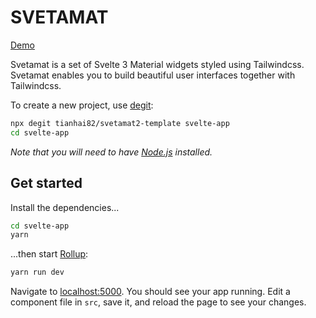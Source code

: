 # SVETAMAT
[Demo](https://tianhai82.github.io/svetamat2/)

Svetamat is a set of Svelte 3 Material widgets styled using Tailwindcss. Svetamat enables you to build beautiful user interfaces together with Tailwindcss.

To create a new project, use [degit](https://github.com/Rich-Harris/degit):

```bash
npx degit tianhai82/svetamat2-template svelte-app
cd svelte-app
```

_Note that you will need to have [Node.js](https://nodejs.org) installed._

## Get started

Install the dependencies...

```bash
cd svelte-app
yarn
```

...then start [Rollup](https://rollupjs.org):

```bash
yarn run dev
```

Navigate to [localhost:5000](http://localhost:5000). You should see your app running. Edit a component file in `src`, save it, and reload the page to see your changes.
